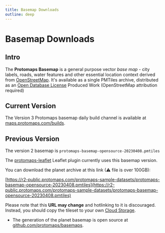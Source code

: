 ```yaml
---
title: Basemap Downloads
outline: deep
---
```


# Basemap Downloads

## Intro

The **Protomaps Basemap** is a general purpose vector *base map* - city labels, roads, water features and other essential location context derived from [OpenStreetMap](https://openstreetmap.org). It's available as a single PMTiles archive, distributed as an [Open Database License](https://opendatacommons.org/licenses/odbl/) Produced Work (OpenStreetMap attribution required)

## Current Version

The Version 3 Protomaps basemap daily build channel is available at [maps.protomaps.com/builds](https://maps.protomaps.com/builds).

## Previous Version

The version 2 basemap is `protomaps-basemap-opensource-20230408.pmtiles`

The [protomaps-leaflet](https://github.com/protomaps/protomaps-leaflet) Leaflet plugin currently uses this basemap version.

You can download the planet archive at this link (⚠ file is over 100GB):

[https://r2-public.protomaps.com/protomaps-sample-datasets/protomaps-basemap-opensource-20230408.pmtiles](https://r2-public.protomaps.com/protomaps-sample-datasets/protomaps-basemap-opensource-20230408.pmtiles)

Please note that this **URL may change** and hotlinking to it is discouraged. Instead, you should copy the tileset to your own [Cloud Storage](/pmtiles/cloud-storage).

* The generation of the planet basemap is open source at [github.com/protomaps/basemaps](http://github.com/protomaps/basemaps).

